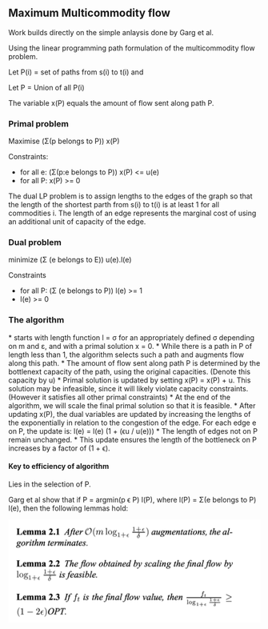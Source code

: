 <h2> Maximum Multicommodity flow </h2>

Work builds directly on the simple anlaysis done by Garg et al. 

Using the linear programming path formulation of the multicommodity flow problem.

Let P(i) = set of paths from s(i) to t(i) and 

Let P = Union of all P(i) 

The variable x(P) equals the amount of flow sent along path P.

<h3> Primal problem </h3>
Maximise (Σ(p belongs to P)) x(P)

Constraints:
* for all e: (Σ(p:e belongs to P)) x(P) <= u(e)
* for all P: x(P) >= 0 

The dual LP problem is to assign lengths to the edges of the graph so that the length of the shortest parth from s(i) to t(i) is at least 1 for all commodities i. The length of an edge represents the marginal cost of using an additional unit of capacity of the edge.

<h3> Dual problem </h3>
minimize (Σ (e belongs to E)) u(e).l(e)

Constraints 
* for all P: (Σ (e belongs to P)) l(e) >= 1
* l(e) >= 0

<h3> The algorithm </h3>
* starts with length function l = σ for an appropriately defined σ depending on m and ε, and with a primal solution x = 0. 
* While there is a path in P of length less than 1, the algorithm selects such a path and augments flow along this path. 
* The amount of flow sent along path P is determined by the bottlenext capacity of the path, using the original capacities. (Denote this capacity by u)
* Primal solution is updated by setting x(P) = x(P) + u. This solution may be infeasible, since it will likely violate capacity constraints. (However it satisfies all other primal constraints)
* At the end of the algorithm, we will scale the final primal solution so that it is feasible. 
* After updating x(P), the dual variables are updated by increasing the lengths of the exponentially in relation to the congestion of the edge. For each edge e on P, the update is:
    l(e) = l(e) (1 + (ϵu / u(e)))
* The length of edges not on P remain unchanged.
* This update ensures the length of the bottleneck on P increases by a factor of (1 + ϵ).

<h4> Key to efficiency of algorithm </h4>
Lies in the selection of P.

Garg et al show that if P = argmin(p ϵ P) l(P), where l(P) = Σ(e belongs to P) l(e), then the following lemmas hold:

![Lemmas](/Fleischer/images/lemmas-2.1-2.3.png)
